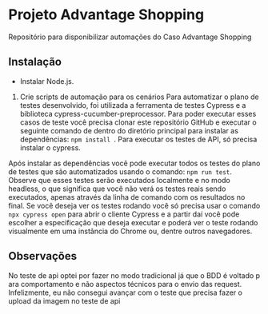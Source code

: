 
# Projeto Advantage Shopping

Repositório para disponibilizar automações do Caso Advantage Shopping


## Instalação

-  Instalar Node.js.


1. Crie scripts de automação para os cenários
Para automatizar o plano de testes desenvolvido, foi utilizada a ferramenta de testes Cypress e a biblioteca cypress-cucumber-preprocessor. Para poder executar esses casos de teste você precisa clonar este repositório GitHub e executar o seguinte comando de dentro do diretório principal para instalar as dependências: `npm install `. Para executar os testes de API, só precisa instalar o cypress.

Após instalar as dependências você pode executar todos os testes do plano de testes que são automatizados usando o comando: `npm run test`. Observe que esses testes serão executados localmente e no modo headless, o que significa que você não verá os testes reais sendo executados, apenas através da linha de comando com os resultados no final. Se você deseja ver os testes rodando você só precisa usar o comando `npx cypress open` para abrir o cliente Cypress e a partir daí você pode escolher a especificação que deseja executar e poderá ver o teste rodando visualmente em uma instância do Chrome ou, dentre outros navegadores.


    
## Observações

No teste de api optei por fazer no modo tradicional já que o BDD é voltado para comportamento e não aspectos técnicos para o envio das request. Infelizmente, eu não consegui avançar com o teste que precisa fazer o upload da imagem no teste de api 

